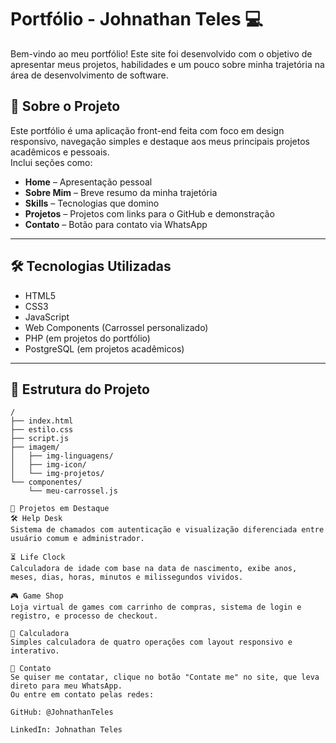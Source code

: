 # Portfólio - Johnathan Teles 💻

Bem-vindo ao meu portfólio! Este site foi desenvolvido com o objetivo de apresentar meus projetos, habilidades e um pouco sobre minha trajetória na área de desenvolvimento de software.

## 📌 Sobre o Projeto

Este portfólio é uma aplicação front-end feita com foco em design responsivo, navegação simples e destaque aos meus principais projetos acadêmicos e pessoais.  
Inclui seções como:

- **Home** – Apresentação pessoal
- **Sobre Mim** – Breve resumo da minha trajetória
- **Skills** – Tecnologias que domino
- **Projetos** – Projetos com links para o GitHub e demonstração
- **Contato** – Botão para contato via WhatsApp

---

## 🛠️ Tecnologias Utilizadas

- HTML5
- CSS3
- JavaScript
- Web Components (Carrossel personalizado)
- PHP (em projetos do portfólio)
- PostgreSQL (em projetos acadêmicos)

---

## 📂 Estrutura do Projeto

```plaintext
/
├── index.html
├── estilo.css
├── script.js
├── imagem/
│   ├── img-linguagens/
│   ├── img-icon/
│   └── img-projetos/
└── componentes/
    └── meu-carrossel.js 

💼 Projetos em Destaque
🛠 Help Desk
Sistema de chamados com autenticação e visualização diferenciada entre usuário comum e administrador.

⏳ Life Clock
Calculadora de idade com base na data de nascimento, exibe anos, meses, dias, horas, minutos e milissegundos vividos.

🎮 Game Shop
Loja virtual de games com carrinho de compras, sistema de login e registro, e processo de checkout.

🧮 Calculadora
Simples calculadora de quatro operações com layout responsivo e interativo.

📱 Contato
Se quiser me contatar, clique no botão "Contate me" no site, que leva direto para meu WhatsApp.
Ou entre em contato pelas redes:

GitHub: @JohnathanTeles

LinkedIn: Johnathan Teles

